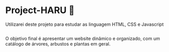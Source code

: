 # Project-HARU :cherry_blossom:
<p> Utilizarei deste projeto para estudar as linguagem HTML, CSS e Javascript </p>

<p>
  <a href="#">
    <img align="center" width="300" scr="websiteHARU_ideiaBase.png" />
  </a>
</p>

<p>O objetivo final é apresentar um website dinâmico e organizado, com um catálogo de árvores, arbustos e plantas em geral.</p>
